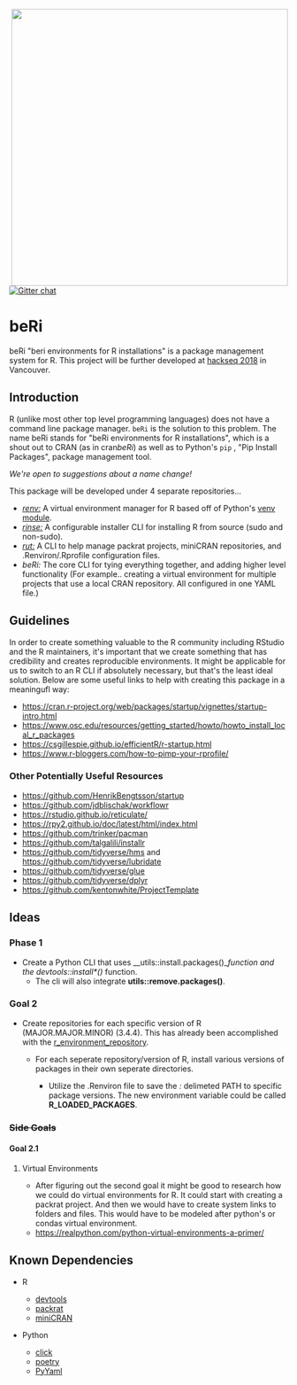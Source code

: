 [<img src="https://user-images.githubusercontent.com/20953530/43921054-48163858-9be0-11e8-8ddb-385e1cd9c056.jpg" align="right" width=500>](https://github.com/datasnakes/beRi)[![Gitter chat](https://badges.gitter.im/CRANbeRi/Lobby.svg)](https://gitter.im/CRANbeRi/Lobby)

# beRi 

beRi "beri environments for R installations" is a package management
system for R. This project will be further developed at
[hackseq 2018](https://hackseq.github.io/hs18/2018/08/11/Projects2018.txt.html)
in Vancouver.


## Introduction

R (unlike most other top level programming languages) does not have a
command line package manager. `beRi` is the solution to this problem.
The name beRi stands for "beRi environments for R installations", which
is a shout out to CRAN (as in cran*beRi*) as well as to Python's `pip` ,
"Pip Install Packages", package management tool.

*We're open to suggestions about a name change!*

This package will be developed under 4 separate repositories...

* [_renv:_](https://github.com/datasnakes/renv) A virtual environment
  manager for R based off of Python's
  [venv module](https://github.com/python/cpython/tree/3.6/Lib/venv).
* [_rinse:_](https://github.com/datasnakes/rinse) A configurable
  installer CLI for installing R from source (sudo and non-sudo).
* [_rut:_](https://github.com/datasnakes/rut) A CLI to help manage
  packrat projects, miniCRAN repositories, and .Renviron/.Rprofile
  configuration files.
* _beRi:_ The core CLI for tying everything together, and adding higher
  level functionality (For example.. creating a virtual environment for multiple
  projects that use a local CRAN repository. All configured in one YAML
  file.)

## Guidelines

In order to create something valuable to the R community including
RStudio and the R maintainers, it's important that we create something
that has credibility and creates reproducible environments. It might be
applicable for us to switch to an R CLI if absolutely necessary, but
that's the least ideal solution. Below are some useful links to help
with creating this package in a meaningufl way:

  * https://cran.r-project.org/web/packages/startup/vignettes/startup-intro.html
  * https://www.osc.edu/resources/getting_started/howto/howto_install_local_r_packages
  * https://csgillespie.github.io/efficientR/r-startup.html
  * https://www.r-bloggers.com/how-to-pimp-your-rprofile/
  
### Other Potentially Useful Resources

* https://github.com/HenrikBengtsson/startup
* https://github.com/jdblischak/workflowr
* https://rstudio.github.io/reticulate/
* https://rpy2.github.io/doc/latest/html/index.html
* https://github.com/trinker/pacman
* https://github.com/talgalili/installr
* https://github.com/tidyverse/hms and https://github.com/tidyverse/lubridate
* https://github.com/tidyverse/glue
* https://github.com/tidyverse/dplyr
* https://github.com/kentonwhite/ProjectTemplate

  
## Ideas 

### Phase 1

* Create a Python CLI that uses __utils::install.packages()__function
  and the __devtools::install_\*()__ function.
  * The cli will also integrate __utils::remove.packages()__.


### Goal 2

* Create repositories for each specific version of R (MAJOR.MAJOR.MINOR)
  (3.4.4). This has already been accomplished with the
  [r_environment_repository](https://github.com/bioinformatics-collaborative/r_environments/tree/master/minor_local_libs).
  * For each seperate repository/version of R, install various versions
    of packages in their own seperate directories.
  
    * Utilize the .Renviron file to save the *:* delimeted PATH to
      specific package versions. The new environment variable could be
      called __R_LOADED_PACKAGES__.

### ~~Side Goals~~
#### Goal 2.1

1. Virtual Environments

   * After figuring out the second goal it might be good to research how
     we could do virtual environments for R. It could start with
     creating a packrat project. And then we would have to create system
     links to folders and files. This would have to be modeled after
     python's or condas virtual environment.
    * https://realpython.com/python-virtual-environments-a-primer/

## Known Dependencies
*  R
   * [devtools](https://github.com/r-lib/devtools)
   * [packrat](https://github.com/rstudio/packrat)
   * [miniCRAN](https://github.com/andrie/miniCRAN)

* Python
  * [click](https://github.com/pallets/click)
  * [poetry](https://github.com/sdispater/poetry)
  * [PyYaml](http://pyyaml.org/wiki/PyYAMLDocumentation)
